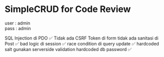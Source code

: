 # SimpleCRUD for Code Review

user : admin\
pass : admin


SQL Injection di PDO ✅
Tidak ada CSRF Token di form
tidak ada sanitasi di Post ✅
bad logic di session ✅
race condition di query update ✅
hardcoded salt
gunakan serverside validation
hardcoded db password ✅